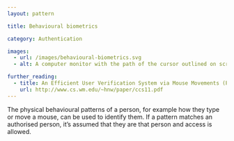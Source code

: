 ```yaml
---
layout: pattern

title: Behavioural biometrics

category: Authentication

images:
  - url: /images/behavioural-biometrics.svg
  - alt: A computer monitor with the path of the cursor outlined on screen.

further_reading:
  - title: An Efficient User Verification System via Mouse Movements (PDF)
    url: http://www.cs.wm.edu/~hnw/paper/ccs11.pdf
---
```


The physical behavioural patterns of a person, for example how they type or move a mouse, can be used to identify them. If a pattern matches an authorised person, it’s assumed that they are that person and access is allowed.
